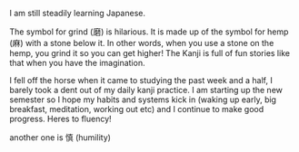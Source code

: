I am still steadily learning Japanese. 

The symbol for grind (磨) is hilarious. It is made up of the symbol for hemp (麻) with a stone below it. In other words, when you use a stone on the hemp, you grind it so you can get higher! The Kanji is full of fun stories like that when you have the imagination. 

I fell off the horse when it came to studying the past week and a half, I barely took a dent out of my daily kanji practice. I am starting up the new semester so I hope my habits and systems kick in (waking up early, big breakfast, meditation, working out etc) and I continue to make good progress. Heres to fluency!

another one is 慎 (humility)
